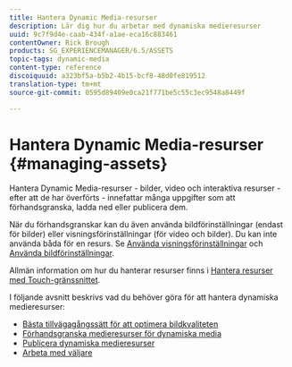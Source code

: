 ```yaml
---
title: Hantera Dynamic Media-resurser
description: Lär dig hur du arbetar med dynamiska medieresurser
uuid: 9c7f9d4e-caab-434f-a1ae-eca16c883461
contentOwner: Rick Brough
products: SG_EXPERIENCEMANAGER/6.5/ASSETS
topic-tags: dynamic-media
content-type: reference
discoiquuid: a323bf5a-b5b2-4b15-bcf8-48d0fe819512
translation-type: tm+mt
source-git-commit: 0595d89409e0ca21f771be5c55c3ec9548a8449f

---
```



# Hantera Dynamic Media-resurser {#managing-assets}

Hantera Dynamic Media-resurser - bilder, video och interaktiva resurser - efter att de har överförts - innefattar många uppgifter som att förhandsgranska, ladda ned eller publicera dem.

När du förhandsgranskar kan du även använda bildförinställningar (endast för bilder) eller visningsförinställningar (för video och bilder). Du kan inte använda båda för en resurs. Se [Använda visningsförinställningar](viewer-presets.md) och [Använda bildförinställningar](image-presets.md).

Allmän information om hur du hanterar resurser finns i [Hantera resurser med Touch-gränssnittet](managing-assets-touch-ui.md).

I följande avsnitt beskrivs vad du behöver göra för att hantera dynamiska medieresurser:

* [Bästa tillvägagångssätt för att optimera bildkvaliteten](best-practices-for-optimizing-the-quality-of-your-images.md)
* [Förhandsgranska medieresurser för dynamiska media](previewing-assets.md)
* [Publicera dynamiska medieresurser](publishing-dynamicmedia-assets.md)
* [Arbeta med väljare](working-with-selectors.md)

